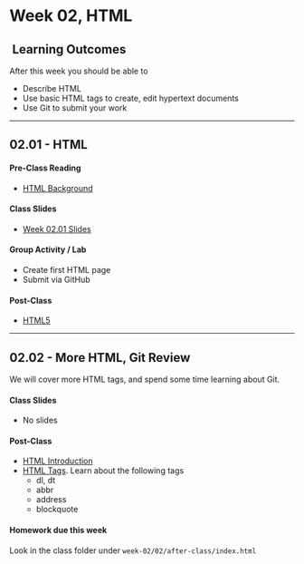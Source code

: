 # Week 02, HTML

## <i class="fa fa-star"></i>&nbsp;Learning Outcomes ###
After this week you should be able to 

- Describe HTML
- Use basic HTML tags to create, edit hypertext documents
- Use Git to submit your work

---




## 02.01 - HTML

#### Pre-Class Reading
- [HTML Background](http://ryanstutorials.net/html-tutorial/html-background.php)

#### Class Slides 

- [Week 02.01 Slides](./slides/ist263-w2.pdf)

#### Group Activity / Lab

- Create first HTML page
- Submit via GitHub


#### Post-Class  

- [HTML5](https://www.w3schools.com/html/)

---  
## 02.02 - More HTML, Git Review  

We will cover more HTML tags, and spend some time learning about Git.

#### Class Slides 

- No slides 

#### Post-Class  

- [HTML Introduction](https://www.w3schools.com/html/html_intro.asp)
- [HTML Tags](https://www.w3schools.com/tags/default.asp). Learn about the following tags
    - dl, dt  
    - abbr  
    - address 
    - blockquote 



#### Homework due this week ##

Look in the class folder under `week-02/02/after-class/index.html`





